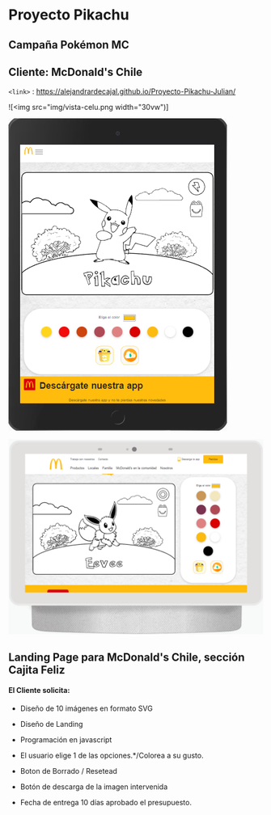 # Proyecto Pikachu
## Campaña Pokémon MC
## Cliente: McDonald's Chile

 `<link>` : https://alejandrardecajal.github.io/Proyecto-Pikachu-Julian/


![<img src="img/vista-celu.png width="30vw")]

![Tablet](/img/vista-tablet.png)

![Desktop](/img/vista-desktop.png)


## Landing Page para McDonald's Chile, sección Cajita Feliz

#### El Cliente solicita:

- Diseño de 10 imágenes en formato SVG
- Diseño de Landing
- Programación en javascript
- El usuario elige 1 de las opciones.*/Colorea a su gusto.
- Boton de Borrado / Resetead
- Botón de descarga de la imagen intervenida

- Fecha de entrega 10 días aprobado el presupuesto.

